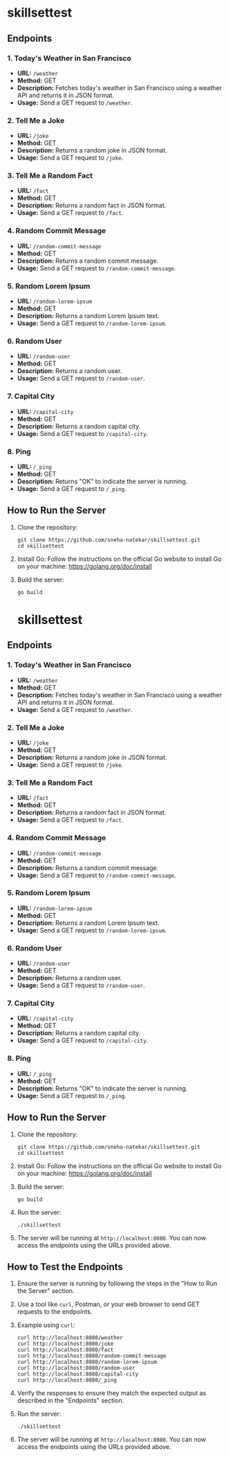 # skillsettest

## Endpoints

### 1. Today's Weather in San Francisco
- **URL:** `/weather`
- **Method:** GET
- **Description:** Fetches today's weather in San Francisco using a weather API and returns it in JSON format.
- **Usage:** Send a GET request to `/weather`.

### 2. Tell Me a Joke
- **URL:** `/joke`
- **Method:** GET
- **Description:** Returns a random joke in JSON format.
- **Usage:** Send a GET request to `/joke`.

### 3. Tell Me a Random Fact
- **URL:** `/fact`
- **Method:** GET
- **Description:** Returns a random fact in JSON format.
- **Usage:** Send a GET request to `/fact`.

### 4. Random Commit Message
- **URL:** `/random-commit-message`
- **Method:** GET
- **Description:** Returns a random commit message.
- **Usage:** Send a GET request to `/random-commit-message`.

### 5. Random Lorem Ipsum
- **URL:** `/random-lorem-ipsum`
- **Method:** GET
- **Description:** Returns a random Lorem Ipsum text.
- **Usage:** Send a GET request to `/random-lorem-ipsum`.

### 6. Random User
- **URL:** `/random-user`
- **Method:** GET
- **Description:** Returns a random user.
- **Usage:** Send a GET request to `/random-user`.

### 7. Capital City
- **URL:** `/capital-city`
- **Method:** GET
- **Description:** Returns a random capital city.
- **Usage:** Send a GET request to `/capital-city`.

### 8. Ping
- **URL:** `/_ping`
- **Method:** GET
- **Description:** Returns "OK" to indicate the server is running.
- **Usage:** Send a GET request to `/_ping`.

## How to Run the Server

1. Clone the repository:
   ```
   git clone https://github.com/sneha-natekar/skillsettest.git
   cd skillsettest
   ```

2. Install Go:
   Follow the instructions on the official Go website to install Go on your machine: https://golang.org/doc/install

3. Build the server:
   ```
   go build
   ```


   # skillsettest

## Endpoints

### 1. Today's Weather in San Francisco
- **URL:** `/weather`
- **Method:** GET
- **Description:** Fetches today's weather in San Francisco using a weather API and returns it in JSON format.
- **Usage:** Send a GET request to `/weather`.

### 2. Tell Me a Joke
- **URL:** `/joke`
- **Method:** GET
- **Description:** Returns a random joke in JSON format.
- **Usage:** Send a GET request to `/joke`.

### 3. Tell Me a Random Fact
- **URL:** `/fact`
- **Method:** GET
- **Description:** Returns a random fact in JSON format.
- **Usage:** Send a GET request to `/fact`.

### 4. Random Commit Message
- **URL:** `/random-commit-message`
- **Method:** GET
- **Description:** Returns a random commit message.
- **Usage:** Send a GET request to `/random-commit-message`.

### 5. Random Lorem Ipsum
- **URL:** `/random-lorem-ipsum`
- **Method:** GET
- **Description:** Returns a random Lorem Ipsum text.
- **Usage:** Send a GET request to `/random-lorem-ipsum`.

### 6. Random User
- **URL:** `/random-user`
- **Method:** GET
- **Description:** Returns a random user.
- **Usage:** Send a GET request to `/random-user`.

### 7. Capital City
- **URL:** `/capital-city`
- **Method:** GET
- **Description:** Returns a random capital city.
- **Usage:** Send a GET request to `/capital-city`.

### 8. Ping
- **URL:** `/_ping`
- **Method:** GET
- **Description:** Returns "OK" to indicate the server is running.
- **Usage:** Send a GET request to `/_ping`.

## How to Run the Server

1. Clone the repository:
   ```
   git clone https://github.com/sneha-natekar/skillsettest.git
   cd skillsettest
   ```

2. Install Go:
   Follow the instructions on the official Go website to install Go on your machine: https://golang.org/doc/install

3. Build the server:
   ```
   go build
   ```

4. Run the server:
   ```
   ./skillsettest
   ```

5. The server will be running at `http://localhost:8080`. You can now access the endpoints using the URLs provided above.

## How to Test the Endpoints

1. Ensure the server is running by following the steps in the "How to Run the Server" section.

2. Use a tool like `curl`, Postman, or your web browser to send GET requests to the endpoints.

3. Example using `curl`:
   ```
   curl http://localhost:8080/weather
   curl http://localhost:8080/joke
   curl http://localhost:8080/fact
   curl http://localhost:8080/random-commit-message
   curl http://localhost:8080/random-lorem-ipsum
   curl http://localhost:8080/random-user
   curl http://localhost:8080/capital-city
   curl http://localhost:8080/_ping
   ```

4. Verify the responses to ensure they match the expected output as described in the "Endpoints" section.

4. Run the server:
   ```
   ./skillsettest
   ```

5. The server will be running at `http://localhost:8080`. You can now access the endpoints using the URLs provided above.
